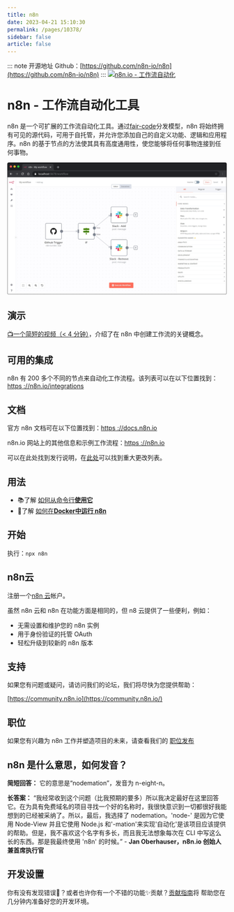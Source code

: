 ```yaml
---
title: n8n
date: 2023-04-21 15:10:30
permalink: /pages/10378/
sidebar: false
article: false
---
```

::: note 开源地址
Github：[https://github.com/n8n-io/n8n](https://github.com/n8n-io/n8n)
::: 
[![n8n.io - 工作流自动化](https://user-images.githubusercontent.com/65276001/173571060-9f2f6d7b-bac0-43b6-bdb2-001da9694058.png)](https://user-images.githubusercontent.com/65276001/173571060-9f2f6d7b-bac0-43b6-bdb2-001da9694058.png)

# n8n - 工作流自动化工具

n8n 是一个可扩展的工作流自动化工具。通过[fair-code](http://faircode.io/)分发模型，n8n 将始终拥有可见的源代码，可用于自托管，并允许您添加自己的自定义功能、逻辑和应用程序。n8n 的基于节点的方法使其具有高度通用性，使您能够将任何事物连接到任何事物。

[![n8n.io - 截图](https://raw.githubusercontent.com/n8n-io/n8n/master/assets/n8n-screenshot.png)](https://raw.githubusercontent.com/n8n-io/n8n/master/assets/n8n-screenshot.png)

## 演示

[📺一个简短的视频（< 4 分钟）](https://www.youtube.com/watch?v=RpjQTGKm-ok)，介绍了在 n8n 中创建工作流的关键概念。

## 可用的集成

n8n 有 200 多个不同的节点来自动化工作流程。该列表可以在以下位置找到： [https ://n8n.io/integrations](https://n8n.io/integrations)

## 文档

官方 n8n 文档可在以下位置找到：[https ://docs.n8n.io](https://docs.n8n.io/)

n8n.io 网站上的其他信息和示例工作流程：[https ://n8n.io](https://n8n.io/)

可以在此处找到发行说明，在[此处](https://docs.n8n.io/reference/release-notes/)可以找到重大更改列表。

## 用法

- 📚了解 [如何从命令行**使用它**](https://docs.n8n.io/reference/cli-commands/)
- 🐳了解 [如何在**Docker中运行 n8n**](https://docs.n8n.io/hosting/installation/docker/)

## 开始

执行：`npx n8n`

## n8n云

注册一个[n8n 云](https://www.n8n.io/cloud/)帐户。

虽然 n8n 云和 n8n 在功能方面是相同的，但 n8 云提供了一些便利，例如：

- 无需设置和维护您的 n8n 实例
- 用于身份验证的托管 OAuth
- 轻松升级到较新的 n8n 版本

## 支持

如果您有问题或疑问，请访问我们的论坛，我们将尽快为您提供帮助：

[https://community.n8n.io](https://community.n8n.io/)

## 职位

如果您有兴趣为 n8n 工作并塑造项目的未来，请查看我们的 [职位发布](https://apply.workable.com/n8n/)

## n8n 是什么意思，如何发音？

**简短回答：** 它的意思是“nodemation”，发音为 n-eight-n。

**长答案：** “我经常收到这个问题（比我预期的要多）所以我决定最好在这里回答它。在为具有免费域名的项目寻找一个好的名称时，我很快意识到一切都很好我能想到的已经被采纳了。所以，最后，我选择了 nodemation。'node-' 是因为它使用 Node-View 并且它使用 Node.js 和'-mation'来实现'自动化'是该项目应该提供的帮助。但是，我不喜欢这个名字有多长，而且我无法想象每次在 CLI 中写这么长的东西。那是我最终使用 'n8n' 的时候。” - **Jan Oberhauser，n8n.io 创始人兼首席执行官**

## 开发设置

你有没有发现错误🐛？或者也许你有一个不错的功能✨贡献？[贡献指南](https://github.com/n8n-io/n8n/blob/master/CONTRIBUTING.md)将 帮助您在几分钟内准备好您的开发环境。